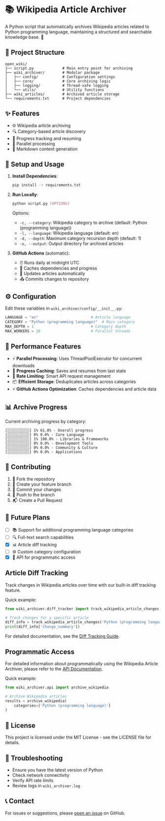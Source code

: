 # 📚 Wikipedia Article Archiver

A Python script that automatically archives Wikipedia articles related to Python programming language, maintaining a structured and searchable knowledge base. 🐍

## 🌟 Project Structure

```
open_wiki/
├── script.py             # Main entry point for archiving
├── wiki_archiver/        # Modular package
│   ├── config/           # Configuration settings
│   ├── core/             # Core archiving logic
│   ├── logging/          # Thread-safe logging
│   └── utils/            # Utility functions
├── wiki_articles/        # Archived article storage
└── requirements.txt      # Project dependencies
```

## ✨ Features

- 🌐 Wikipedia article archiving
- 🔍 Category-based article discovery
- 💾 Progress tracking and resuming
- 🚀 Parallel processing
- 📝 Markdown content generation

## 🚀 Setup and Usage

1. **Install Dependencies**:
   ```bash
   pip install -r requirements.txt
   ```

2. **Run Locally**:
   ```bash
   python script.py [OPTIONS]
   ```

   Options:
   - `-c, --category`: Wikipedia category to archive (default: Python (programming language))
   - `-l, --language`: Wikipedia language (default: en)
   - `-d, --depth`: Maximum category recursion depth (default: 1)
   - `-o, --output`: Output directory for archived articles

3. **GitHub Actions** (automatic):
   - ⏰ Runs daily at midnight UTC
   - 💾 Caches dependencies and progress
   - 🔄 Updates articles automatically
   - 📤 Commits changes to repository

## ⚙️ Configuration

Edit these variables in `wiki_archiver/config/__init__.py`:
```python
LANGUAGE = "en"                        # Article language
CATEGORY = "Python (programming language)"  # Main category
MAX_DEPTH = 1                          # Category depth
MAX_WORKERS = 10                       # Parallel threads
```

## 🚄 Performance Features

- ⚡ **Parallel Processing**: Uses ThreadPoolExecutor for concurrent downloads
- 💾 **Progress Caching**: Saves and resumes from last state
- 🔄 **Rate Limiting**: Smart API request management
- 📦 **Efficient Storage**: Deduplicates articles across categories
- ⚡ **GitHub Actions Optimization**: Caches dependencies and article data

## 📊 Archive Progress

Current archiving progress by category:

```
[░░░░░░░░░░] 1% 61.0% - Overall progress
[░░░░░░░░░░] 0% 0.0% - Core Language
[░░░░░░░░░░] 1% 100.0% - Libraries & Frameworks
[░░░░░░░░░░] 0% 0.0% - Development Tools
[░░░░░░░░░░] 0% 0.0% - Community & Culture
[░░░░░░░░░░] 0% 0.0% - Applications
```

## 🤝 Contributing

1. 🔱 Fork the repository
2. 🌿 Create your feature branch
3. 💾 Commit your changes
4. 🚀 Push to the branch
5. 📬 Create a Pull Request

## 🔮 Future Plans

- [ ] 📚 Support for additional programming language categories
- [ ] 🔍 Full-text search capabilities
- [x] 📊 Article diff tracking
- [ ] ⚙️ Custom category configuration
- [x] 🔌 API for programmatic access

## Article Diff Tracking

Track changes in Wikipedia articles over time with our built-in diff tracking feature. 

Quick example:

```python
from wiki_archiver.diff_tracker import track_wikipedia_article_changes

# Track changes for a specific article
diff_info = track_wikipedia_article_changes('Python (programming language)')
print(diff_info['change_summary'])
```

For detailed documentation, see the [Diff Tracking Guide](docs/DIFF_TRACKING.md).

## Programmatic Access

For detailed information about programmatically using the Wikipedia Article Archiver, please refer to the [API Documentation](docs/API.md).

Quick example:

```python
from wiki_archiver.api import archive_wikipedia

# Archive Wikipedia articles
results = archive_wikipedia(
    categories=['Python (programming language)']
)
```

## 📜 License

This project is licensed under the MIT License - see the LICENSE file for details.

## 🐛 Troubleshooting

- Ensure you have the latest version of Python
- Check network connectivity
- Verify API rate limits
- Review logs in `wiki_archiver.log`

## 📞 Contact

For issues or suggestions, please [open an issue](https://github.com/zaidhafeeez/open_wiki/issues) on GitHub.

